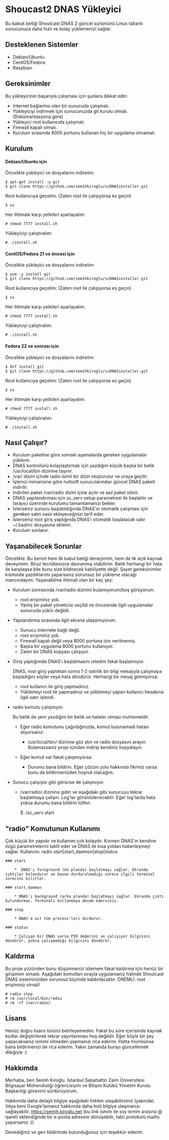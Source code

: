 Shoucast2 DNAS Yükleyici
==========================

Bu kabuk betiği Shoutcast DNAS 2 güncel sürümünü Linux tabanlı sunucunuza daha hızlı ve kolay yüklemenizi sağlar.

## Desteklenen Sistemler
* Debian/Ubuntu
* CentOS/Fedora
* Raspbian

## Gereksinimler
Bu yükleyicinin başarıyla çalışması için şunlara dikkat edin:

* Internet bağlantısı olan bir sunucuda çalışmalı.
* Yükleyiciyi indirmek için sunucunuzda git kurulu olmalı. (Dokümantasyona göre)
* Yükleyici root kullanıcıda çalışmalı.
* Firewall kapalı olmalı.
* Kurulum sırasında 8000 portunu kullanan hiç bir uygulama olmamalı.


## Kurulum
#### Debian/Ubuntu için

Öncelikle yükleyici ve dosyalarını indirelim:
	
	$ apt-get install -y git
	$ git clone https://github.com/semihkiroglu/scDNASinstaller.git
	
Root kullanıcıya geçelim: (Zaten root ile çalışıyorsa es geçin)
	
	$ su

Her ihtimale karşı yetkileri ayarlayalım:

	# chmod 7777 install.sh
	
Yükleyiciyi çalıştıralım:

	# ./install.sh

#### CentOS/Fedora 21 ve öncesi için

Öncelikle yükleyici ve dosyalarını indirelim:
	
	$ yum -y install git
	$ git clone https://github.com/semihkiroglu/scDNASinstaller.git
	
Root kullanıcıya geçelim: (Zaten root ile çalışıyorsa es geçin)
	
	$ su

Her ihtimale karşı yetkileri ayarlayalım:

	# chmod 7777 install.sh
	
Yükleyiciyi çalıştıralım:

	# ./install.sh

#### Fedora 22 ve sonrası için

Öncelikle yükleyici ve dosyalarını indirelim:
	
	$ dnf install git
	$ git clone https://github.com/semihkiroglu/scDNASinstaller.git
	
Root kullanıcıya geçelim: (Zaten root ile çalışıyorsa es geçin)
	
	$ su

Her ihtimale karşı yetkileri ayarlayalım:

	# chmod 7777 install.sh
	
Yükleyiciyi çalıştıralım:

	# ./install.sh

## Nasıl Çalışır?

* Kurulum paketine göre sonraki aşamalarda gereken uygulamalar yüklenir.
* DNAS kontrolünü kolaylaştırmak için yazdığım küçük başka bir betik /usr/local/bin dizinine taşınır.
* /var/ dizini içinde radio isimli bir dizin oluşturulur ve oraya geçilir.
* İşlemci mimarisine göre nullsoft sunucularından güncel DNAS paketi indirilir.
* İndirilen paket /var/radio dizini içine açılır ve asıl paket silinir.
* DNAS yapılandırması için sc_serv setup parametresi ile başlatılır ve tarayıcı üzerinde kurulumu tamamlamanızı bekler.
* İsterseniz sunucu başlatıldığında DNAS'ın otomatik çalışması için gereken satırı nasıl ekleyeceğinizi tarif eder.
* İsterseniz root giriş yaptığında DNAS'ı otomatik başlatacak satır ~/.bashrc dosyasına eklenir.
* Kurulum sonlanır.

## Yaşanabilecek Sorunlar

Öncelikle: Bu benim hem ilk kabul betiği deneyimim, hem de ilk açık kaynak deneyimim. Biraz tecrübesizce davranmış olabilirim. Betik herhangi bir hata ile karşılaşsa bile bunu size bildirecek kabiliyette değil. Şayet gereksinimler kısmında yazdıklarımı yaparsanız sorunsuz bir yükleme olacağı inancındayım.
Yaşanabilme ihtimali olan bir kaç şey:

* Kurulum sonrasında /var/radio dizinini bulamıyorum/boş görüyorum.

	* root erişiminiz yok.
	* Yanlış bir paket yöneticisi seçildi ve öncesinde ilgili uygulamalar sunucuda yüklü değildi.
	
* Yapılandırma sırasında ilgili ekrana ulaşamıyorum.

	* Sunucu internete bağlı değil.
	* root erişiminiz yok.
	* Firewall kapalı değil veya 8000 portuna izin verilmemiş.
	* Başka bir uygulama 8000 portunu kullanıyor.
	* Zaten bir DNAS kopyası çalışıyor.
	
* Giriş yaptığımda DNAS'ı başlatmasını istedim fakat başlatmıyor.

	DNAS, root giriş yaptıktan sonra 1-2 satırlık bir bilgi mesajıyla çalışmaya başladığını söyler veya hata döndürür. Herhangi bir mesaj gelmiyorsa:
	
	* root kullanıcı ile giriş yapmadınız.
	* Yüklemeyi root ile yapmadınız ve yüklemeyi yapan kullanıcı hesabına ilgili satır işlendi.
	
* radio komutu çalışmıyor.

	Bu betik de yeni yazdığım bir betik ve hatalar olması muhtemeldir.
	
	* Eğer radio komutunu çağırdığınızda, komut bulunamadı hatası alıyorsanız:
	
		* /usr/local/bin/ dizinine göz atın ve radio dosyasını arayın. Bulamazsanız proje içinden indirip kendiniz kopyalayın.
		
	* Eğer komut var fakat çalışmıyorsa:
	
		* Durumu bana bildirin. Eğer çözüm yolu hakkında fikriniz varsa bunu da bildirmenizden hoşnut olacağım.
		
* Sunucu çalışıyor gibi görünse de çalışmıyor.

	* /var/radio/ dizinine gidin ve aşağıdaki gibi sunucuyu tekrar başlatmaya çalışın. Log'lar görüntülenecektir. Eğer log'larda hata yoksa durumu bana bildirin lütfen.

		$ ./sc_serv start

## "radio" Komutunun Kullanımı
Çok küçük bir yapıdır ve kullanımı çok kolaydır. Kısmen DNAS'ın kendine özgü parametrelerini taklit eder ve DNAS ile kısa yoldan haberleşmeyi sağlar.
Kullanımı: radio start|start_daemon|stop|status

	### start
	
		*  DNAS'ı foreground (ön planda) başlatmayı sağlar. Ekranda çıktılar bulundurur ve bazen durdurulmadığı sürece ilgili terminal sürecini kilitler.

	### start_daemon

		* DNAS'ı background (arka planda) başlatmayı sağlar. Ekranda çıktı bulundurmaz. Terminali kullanmaya devam edersiniz.

	### stop
		
		* DNAS'a ait tüm process'leri durdurur.

	### status

		* Çalışan bir DNAS varsa PID değerini ve çalışıyor bilgisini döndürür, yoksa çalışmadığı bilgisini döndürür.


## Kaldırma
Bu proje yüzünden bunu düşünmenizi istemem fakat kaldırma için henüz bir girişimim olmadı. Aşağıdaki komutları sırayla uygulamanız halinde Shoutcast DNAS sisteminizden sorunsuz biçimde kaldırılacaktır.
ÖNEMLİ: root erişiminiz olmalı!

	# radio stop
	# rm /usr/local/bin/radio
	# rm -rf /var/radio/


## Lisans
Henüz doğru lisans türünü belirleyemedim. Fakat bu süre içerisinde kaynak kodlar değiştirilerek tekrar yayınlanması hoş değildir. Eğer böyle bir şey yapacaksanız ismimi silmeden yapmanızı rica ederim. Hatta mümkünse bana bildirmenizi de rica ederim.
Yakın zamanda burayı güncellemek dileğiyle :)


## Hakkımda
Merhaba, ben Semih Kıroğlu. İstanbul Sabahattin Zaim Üniversitesi Bilgisayar Mühendisliği öğrencisiyim ve Bilişim Kulübü Yönetim Kurulu Başkanlığı görevimi sürdürüyorum.

Hakkımda daha detaylı bilgiye aşağıdaki linkten ulaşabilirsiniz (yakında).
Veya beni Google'lamanız hakkımda daha hızlı bilgiye ulaşmanızı sağlayabilir.
<a href="https://semih.kiroglu.net">https://semih.kiroglu.net</a> (bu link ismim ile soy ismim arasına @ işareti eklendiğinde bir e-posta adresine dönüşebilir, tabii protokolü mailto yaparsanız :))


Denediğiniz ve geri bildirimde bulunduğunuz için teşekkür ederim.
